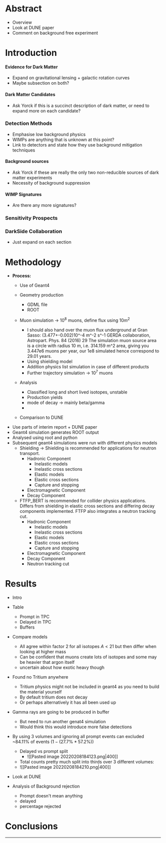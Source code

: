 # Abstract
- Overview
- Look at DUNE paper
- Comment on background free experiment

# Introduction
#### Evidence for Dark Matter
- Expand on gravitational lensing + galactic rotation curves
- Maybe subsection on both?

#### Dark Matter Candidates
- Ask Yorck if this is a succinct description of dark matter, or need to expand more on each candidate?

### Detection Methods
- Emphasise low background physics
- WIMPs are anything that is unknown at this point?
- Link to detectors and state how they use background mitigation techniques

#### Background sources
- Ask Yorck if these are really the only two non-reducible sources of dark matter experiments
- Necessity of background suppression

#### WIMP Signatures
- Are there any more signatures?

### Sensitivity Prospects

### DarkSide Collaboration
- Just expand on each section

# Methodology
- **Process:**
	- Use of Geant4
	- Geometry production
		- GDML file
		- ROOT
	- Muon simulation -> $10^8$ muons, define flux using $10m^2$ 
		- I should also hand over the muon flux underground at Gran Sasso: (3.477+-0.002)10^-4 m^-2 s^-1 GERDA collaboration, Astropart. Phys. 84 (2016) 29 The simulation muon source area is a circle with radius 10 m, i.e. 314.159 m^2 area, giving you 3.447e6 muons per year, our 1e8 simulated hence correspond to 29.01 years.
		- Using shielding model
		- Addition physics list simulation in case of different products
		- Further trajectory simulation -> $10^7$ muons
	- Analysis
		- Classified long and short lived isotopes, unstable
		- Production yields
		- mode of decay -> mainly beta/gamma
		- 
	
	- Comparison to DUNE
- Use parts of interim report + DUNE paper
- Geant4 simulation generates ROOT output
- Analysed using root and python
- Subsequent geant4 simulations were run with different physics models
	- Shielding -> Shielding is recommended for applications for neutron transport.
		- Hadronic Component
			- Inelastic models
			- Inelastic cross sections
			- Elastic models
			- Elastic cross sections
			- Capture and stopping
		- Electromagnetic Component
		- Decay Component
	- FTFP_BERT is recommended for collider physics applications. Differs from shielding in elastic cross sections and differing decay components implemented. FTFP also integrates a neutron tracking cut.
		- Hadronic Component
			- Inelastic models
			- Inelastic cross sections
			- Elastic models
			- Elastic cross sections
			- Capture and stopping
		- Electromagnetic Component
		- Decay Component
		- Neutron tracking cut


# Results
- Intro
- Table
	- Prompt in TPC
	- Delayed in TPC
	- Buffers
- Compare models
	- All agree within factor 2 for all isotopes $A<21$ but then differ when looking at higher mass 
	- Can be confident that muons create lots of isotopes and some may be heavier that argon itself
	- uncertain about how exotic heavy though
- Found no Tritium anywhere
  - Tritium physics might not be included in geant4 as you need to build the material yourself
  - By default tritium does not decay
  - Or perhaps alternatively it has all been used up
- Gamma rays are going to be produced in buffer
	- But need to run another genat4 simulation
	- Would think this would introduce more false detections
- By using 3 volumes and ignoring all prompt events can excluded ~84.11% of events ($1-(27.7\% * 57.2\%)$)
  - Delayed vs prompt split
    - ![[Pasted image 20220208184123.png|400]]
  - Total counts pretty much split into thirds over 3 different volumes:
  - ![[Pasted image 20220208184210.png|400]]

- Look at DUNE
- Analysis of Background rejection
	- Prompt doesn't mean anything
	- delayed
	- percentage rejected

# Conclusions
****